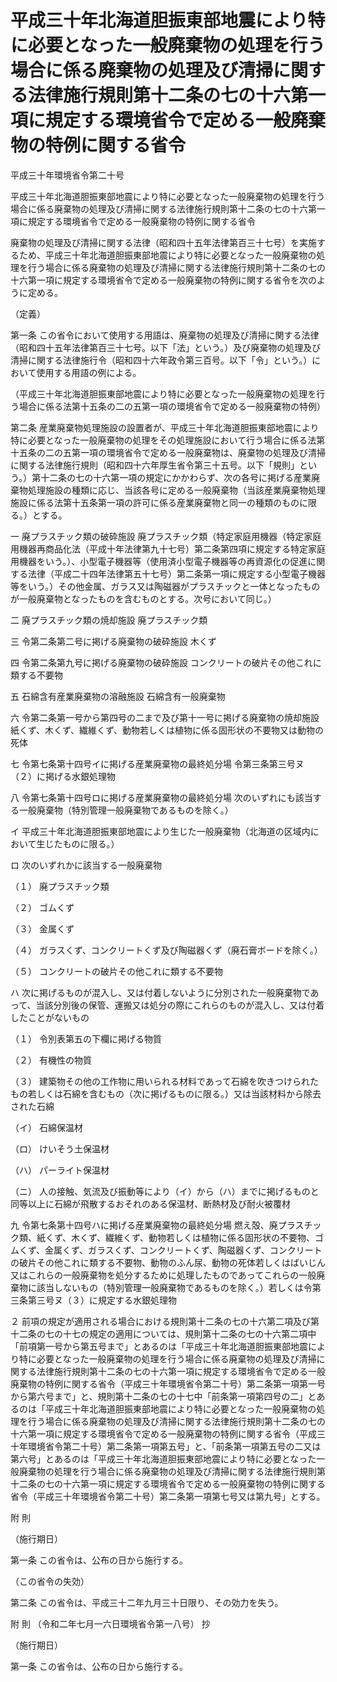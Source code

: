 # 平成三十年北海道胆振東部地震により特に必要となった一般廃棄物の処理を行う場合に係る廃棄物の処理及び清掃に関する法律施行規則第十二条の七の十六第一項に規定する環境省令で定める一般廃棄物の特例に関する省令

平成三十年環境省令第二十号

平成三十年北海道胆振東部地震により特に必要となった一般廃棄物の処理を行う場合に係る廃棄物の処理及び清掃に関する法律施行規則第十二条の七の十六第一項に規定する環境省令で定める一般廃棄物の特例に関する省令

廃棄物の処理及び清掃に関する法律（昭和四十五年法律第百三十七号）を実施するため、平成三十年北海道胆振東部地震により特に必要となった一般廃棄物の処理を行う場合に係る廃棄物の処理及び清掃に関する法律施行規則第十二条の七の十六第一項に規定する環境省令で定める一般廃棄物の特例に関する省令を次のように定める。

（定義）

第一条 この省令において使用する用語は、廃棄物の処理及び清掃に関する法律（昭和四十五年法律第百三十七号。以下「法」という。）及び廃棄物の処理及び清掃に関する法律施行令（昭和四十六年政令第三百号。以下「令」という。）において使用する用語の例による。

（平成三十年北海道胆振東部地震により特に必要となった一般廃棄物の処理を行う場合に係る法第十五条の二の五第一項の環境省令で定める一般廃棄物の特例）

第二条 産業廃棄物処理施設の設置者が、平成三十年北海道胆振東部地震により特に必要となった一般廃棄物の処理をその処理施設において行う場合に係る法第十五条の二の五第一項の環境省令で定める一般廃棄物は、廃棄物の処理及び清掃に関する法律施行規則（昭和四十六年厚生省令第三十五号。以下「規則」という。）第十二条の七の十六第一項の規定にかかわらず、次の各号に掲げる産業廃棄物処理施設の種類に応じ、当該各号に定める一般廃棄物（当該産業廃棄物処理施設に係る法第十五条第一項の許可に係る産業廃棄物と同一の種類のものに限る。）とする。

一 廃プラスチック類の破砕施設 廃プラスチック類（特定家庭用機器（特定家庭用機器再商品化法（平成十年法律第九十七号）第二条第四項に規定する特定家庭用機器をいう。）、小型電子機器等（使用済小型電子機器等の再資源化の促進に関する法律（平成二十四年法律第五十七号）第二条第一項に規定する小型電子機器等をいう。）その他金属、ガラス又は陶磁器がプラスチックと一体となったものが一般廃棄物となったものを含むものとする。次号において同じ。）

二 廃プラスチック類の焼却施設 廃プラスチック類

三 令第二条第二号に掲げる廃棄物の破砕施設 木くず

四 令第二条第九号に掲げる廃棄物の破砕施設 コンクリートの破片その他これに類する不要物

五 石綿含有産業廃棄物の溶融施設 石綿含有一般廃棄物

六 令第二条第一号から第四号の二まで及び第十一号に掲げる廃棄物の焼却施設 紙くず、木くず、繊維くず、動物若しくは植物に係る固形状の不要物又は動物の死体

七 令第七条第十四号イに掲げる産業廃棄物の最終処分場 令第三条第三号ヌ（２）に掲げる水銀処理物

八 令第七条第十四号ロに掲げる産業廃棄物の最終処分場 次のいずれにも該当する一般廃棄物（特別管理一般廃棄物であるものを除く。）

イ 平成三十年北海道胆振東部地震により生じた一般廃棄物（北海道の区域内において生じたものに限る。）

ロ 次のいずれかに該当する一般廃棄物

（１） 廃プラスチック類

（２） ゴムくず

（３） 金属くず

（４） ガラスくず、コンクリートくず及び陶磁器くず（廃石膏ボードを除く。）

（５） コンクリートの破片その他これに類する不要物

ハ 次に掲げるものが混入し、又は付着しないように分別された一般廃棄物であって、当該分別後の保管、運搬又は処分の際にこれらのものが混入し、又は付着したことがないもの

（１） 令別表第五の下欄に掲げる物質

（２） 有機性の物質

（３） 建築物その他の工作物に用いられる材料であって石綿を吹きつけられたもの若しくは石綿を含むもの（次に掲げるものに限る。）又は当該材料から除去された石綿

（イ） 石綿保温材

（ロ） けいそう土保温材

（ハ） パーライト保温材

（ニ） 人の接触、気流及び振動等により（イ）から（ハ）までに掲げるものと同等以上に石綿が飛散するおそれのある保温材、断熱材及び耐火被覆材

九 令第七条第十四号ハに掲げる産業廃棄物の最終処分場 燃え殻、廃プラスチック類、紙くず、木くず、繊維くず、動物若しくは植物に係る固形状の不要物、ゴムくず、金属くず、ガラスくず、コンクリートくず、陶磁器くず、コンクリートの破片その他これに類する不要物、動物のふん尿、動物の死体若しくはばいじん又はこれらの一般廃棄物を処分するために処理したものであってこれらの一般廃棄物に該当しないもの（特別管理一般廃棄物であるものを除く。）若しくは令第三条第三号ヌ（３）に規定する水銀処理物

２ 前項の規定が適用される場合における規則第十二条の七の十六第二項及び第十二条の七の十七の規定の適用については、規則第十二条の七の十六第二項中「前項第一号から第五号まで」とあるのは「平成三十年北海道胆振東部地震により特に必要となった一般廃棄物の処理を行う場合に係る廃棄物の処理及び清掃に関する法律施行規則第十二条の七の十六第一項に規定する環境省令で定める一般廃棄物の特例に関する省令（平成三十年環境省令第二十号）第二条第一項第一号から第六号まで」と、規則第十二条の七の十七中「前条第一項第四号の二」とあるのは「平成三十年北海道胆振東部地震により特に必要となった一般廃棄物の処理を行う場合に係る廃棄物の処理及び清掃に関する法律施行規則第十二条の七の十六第一項に規定する環境省令で定める一般廃棄物の特例に関する省令（平成三十年環境省令第二十号）第二条第一項第五号」と、「前条第一項第五号の二又は第六号」とあるのは「平成三十年北海道胆振東部地震により特に必要となった一般廃棄物の処理を行う場合に係る廃棄物の処理及び清掃に関する法律施行規則第十二条の七の十六第一項に規定する環境省令で定める一般廃棄物の特例に関する省令（平成三十年環境省令第二十号）第二条第一項第七号又は第九号」とする。

附 則

（施行期日）

第一条 この省令は、公布の日から施行する。

（この省令の失効）

第二条 この省令は、平成三十二年九月三十日限り、その効力を失う。

附 則 （令和二年七月一六日環境省令第一八号） 抄

（施行期日）

第一条 この省令は、公布の日から施行する。
